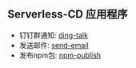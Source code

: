 ## Serverless-CD 应用程序
- 钉钉群通知: [ding-talk](http://serverless-cd.cn/docs/user-guide/plugins/ding-talk)
- 发送邮件: [send-email](http://serverless-cd.cn/docs/user-guide/plugins/send-email)
- 发布npm包: [npm-publish](http://serverless-cd.cn/docs/user-guide/plugins/npm-publish)
